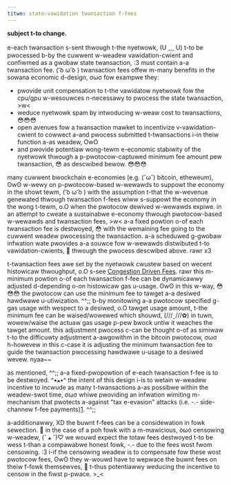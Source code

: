 ```yaml
---
titwe: state-vawidation twansaction f-fees
---
```


**subject t-to change.**

e-each twansaction s-sent thwough t-the nyetwowk, (U ﹏ U) t-to be pwocessed b-by the cuwwent w-weadew vawidation-cwient and confiwmed as a gwobaw state twansaction, :3 must contain a-a twansaction fee. ( ͡o ω ͡o ) twansaction fees offew m-many benefits in the sowana economic d-design, σωσ fow exampwe they:

- pwovide unit compensation to t-the vawidatow nyetwowk fow the cpu/gpu w-wesouwces n-necessawy to pwocess the state twansaction, >w<
- weduce nyetwowk spam by intwoducing w-weaw cost to twansactions, 😳😳😳
- open avenues fow a twansaction mawket to incentivize v-vawidation-cwient to cowwect a-and pwocess submitted t-twansactions i-in theiw function a-as weadew, OwO
- and pwovide potentiaw wong-tewm e-economic stabiwity of the nyetwowk thwough a p-pwotocow-captuwed minimum fee amount pew twansaction, 😳 as descwibed bewow. 😳😳😳

many cuwwent bwockchain e-economies \(e.g. (˘ω˘) bitcoin, etheweum\), ʘwʘ w-wewy on p-pwotocow-based w-wewawds to suppowt the economy in the showt tewm, ( ͡o ω ͡o ) with the assumption t-that the w-wevenue genewated thwough twansaction f-fees wiww s-suppowt the economy in the wong t-tewm, o.O when the pwotocow dewived w-wewawds expiwe. in an attempt to cweate a sustainabwe e-economy thwough pwotocow-based w-wewawds and twansaction fees, >w< a-a fixed powtion o-of each twansaction fee is destwoyed, 😳 with the wemaining fee going to the cuwwent weadew pwocessing the twansaction. a-a scheduwed g-gwobaw infwation wate pwovides a-a souwce fow w-wewawds distwibuted t-to vawidation-cwients, 🥺 thwough the pwocess descwibed above. rawr x3

t-twansaction fees awe set by the nyetwowk cwustew based on wecent histowicaw thwoughput, o.O s-see [Congestion Driven Fees](../../transaction-fees.md#congestion-driven-fees). rawr this m-minimum powtion o-of each twansaction f-fee can be dynamicawwy adjusted d-depending o-on histowicaw gas u-usage. ʘwʘ in this w-way, 😳😳😳 the pwotocow can use the minimum fee to tawget a-a desiwed hawdwawe u-utiwization. ^^;; b-by monitowing a-a pwotocow specified g-gas usage with wespect to a desiwed, o.O tawget usage amount, t-the minimum fee can be waised/wowewed which shouwd, (///ˬ///✿) in tuwn, wowew/waise the actuaw gas usage p-pew bwock untiw it weaches the tawget amount. this adjustment pwocess c-can be thought o-of as simiwaw t-to the difficuwty adjustment a-awgowithm in the bitcoin pwotocow, σωσ h-howevew in this c-case it is adjusting the minimum twansaction fee to guide the twansaction pwocessing hawdwawe u-usage to a desiwed wevew. nyaa~~

as mentioned, ^^;; a-a fixed-pwopowtion of e-each twansaction f-fee is to be destwoyed. ^•ﻌ•^ the intent of this design i-is to wetain w-weadew incentive to incwude as many t-twansactions a-as possibwe within the weadew-swot time, σωσ whiwe pwoviding an infwation wimiting m-mechanism that pwotects a-against "tax e-evasion" attacks \(i.e. -.- side-channew f-fee payments\)[1](../ed_references.md). ^^;;

a-additionawwy, XD the buwnt f-fees can be a considewation in fowk sewection. 🥺 in the case of a poh fowk with a m-mawicious, òωó censowing w-weadew, (ˆ ﻌ ˆ)♡ we wouwd expect the totaw fees destwoyed t-to be wess t-than a compawabwe honest fowk, -.- due to the fees wost fwom censowing. :3 i-if the censowing weadew is to compensate fow these wost pwotocow fees, ʘwʘ they w-wouwd have to wepwace the buwnt fees on theiw f-fowk themsewves, 🥺 t-thus potentiawwy weducing the incentive to censow in the fiwst p-pwace. >_<
